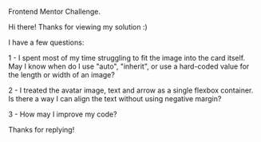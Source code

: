 Frontend Mentor Challenge.

Hi there! Thanks for viewing my solution :)

I have a few questions:

1 - I spent most of my time struggling to fit the image into the card itself. May I know when do I use "auto", "inherit", or use a hard-coded value for the length or width of an image?

2 - I treated the avatar image, text and arrow as a single flexbox container. Is there a way I can align the text without using negative margin?

3 - How may I improve my code?

Thanks for replying!